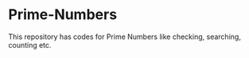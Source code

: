 # Prime-Numbers
This repository has codes for Prime Numbers like checking, searching, counting etc.
